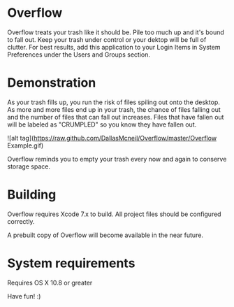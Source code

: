 # Overflow
Overflow treats your trash like it should be. Pile too much up and it's bound to fall out.
Keep your trash under control or your dektop will be full of clutter.
For best results, add this application to your Login Items in System Preferences
under the Users and Groups section.

# Demonstration
As your trash fills up, you run the risk of files spiling out onto the desktop.
As more and more files end up in your trash, the chance of files falling out and the
number of files that can fall out increases. 
Files that have fallen out will be labeled as "CRUMPLED" so you know they have fallen out.

![alt tag](https://raw.github.com/DallasMcneil/Overflow/master/Overflow Example.gif)

Overflow reminds you to empty your trash every now and again to conserve storage space.

# Building
Overflow requires Xcode 7.x to build. All project files should be configured correctly.

A prebuilt copy of Overflow will become available in the near future.

# System requirements
Requires OS X 10.8 or greater




Have fun! :)
